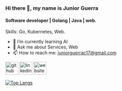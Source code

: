 ### Hi there 👋, my name is Junior Guerra
#### Software developer | Golang | Java | web.

Skills: Go, Kubernetes, Web.

- 🌱 I’m currently learning AI 
- 💬 Ask me about Services, Web
- 📫 How to reach me: juniorguerrac17@gmail.com 


[<img src='https://cdn.jsdelivr.net/npm/simple-icons@3.0.1/icons/github.svg' alt='github' height='40'>](https://github.com/JuniorGuerra)
[<img src='https://cdn.jsdelivr.net/npm/simple-icons@3.0.1/icons/linkedin.svg' alt='linkedin' height='40'>](https://www.linkedin.com/in/juniorguerra17/) 
[<img src='https://cdn.jsdelivr.net/npm/simple-icons@3.0.1/icons/icloud.svg' alt='website' height='40'>](https://junocode.pro)  

[![Top Langs](https://github-readme-stats.vercel.app/api/top-langs/?username=JuniorGuerra&layout=donut&hide=css,html,scss)](https://github.com/anuraghazra/github-readme-stats)
<!-- [![Juno's WakaTime stats](https://github-readme-stats.vercel.app/api/wakatime?username=JunoCode&layout=compat)](https://github.com/anuraghazra/github-readme-stats) -->

